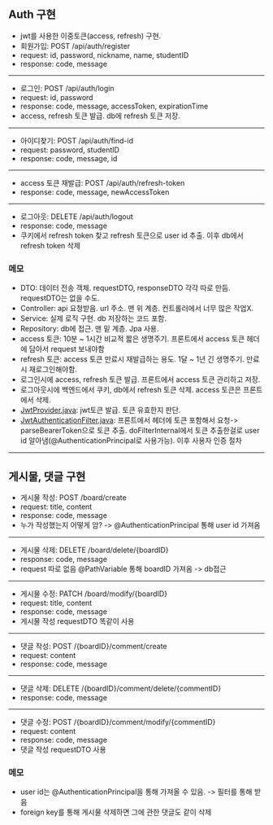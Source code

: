 ## Auth 구현
* jwt를 사용한 이중토큰(access, refresh) 구현.
* 회원가입: POST /api/auth/register
* request: id, password, nickname, name, studentID
* response: code, message
---
* 로그인: POST /api/auth/login
* request: id, password
* response: code, message, accessToken, expirationTime
* access, refresh 토큰 발급. db에 refresh 토큰 저장.
---
* 아이디찾기: POST /api/auth/find-id
* request: password, studentID
* response: code, message, id
---
* access 토큰 재발급: POST /api/auth/refresh-token
* response: code, message, newAccessToken
---
* 로그아웃: DELETE /api/auth/logout
* response: code, message
* 쿠키에서 refresh token 찾고 refresh 토큰으로 user id 추출. 이후 db에서 refresh token 삭제
### 메모
* DTO: 데이터 전송 객체. requestDTO, responseDTO 각각 따로 만듬. requestDTO는 없을 수도.
* Controller: api 요청받음. url 주소. 맨 위 계층. 컨트롤러에서 너무 많은 작업X.
* Service: 실제 로직 구현. db 저장하는 코드 포함.
* Repository: db에 접근. 맨 밑 계층. Jpa 사용.
* access 토큰: 10분 ~ 1시간 비교적 짧은 생명주기. 프론트에서 access 토큰 헤더에 담아서 request 보내야함
* refresh 토큰: access 토큰 만료시 재발급하는 용도. 1달 ~ 1년 긴 생명주기. 만료시 재로그인해야함.
* 로그인시에 access, refresh 토큰 발급. 프론트에서 access 토큰 관리하고 저장.
* 로그아웃시에 백엔드에서 쿠키, db에서 refresh 토큰 삭제. access 토큰은 프론트에서 삭제.
* [JwtProvider.java](https://github.com/qhdlehfdl/lossBoard/blob/ab50d410f5a19807c261ab3b5e50b4b317380152/src/main/java/com/example/demo/provider/JwtProvider.java): jwt토큰 발급. 토큰 유효한지 판단.
* [JwtAuthenticationFilter.java](https://github.com/qhdlehfdl/lossBoard/blob/ab50d410f5a19807c261ab3b5e50b4b317380152/src/main/java/com/example/demo/filter/JwtAuthenticationFilter.java): 프론트에서 헤더에 토큰 포함해서 요청-> parseBearerToken으로 토큰 추출. doFilterInternal에서 토큰 추출한걸로 user id 알아냄(@AuthenticationPrincipal로 사용가능). 이후 사용자 인증 절차

---
## 게시물, 댓글 구현
* 게시물 작성: POST /board/create
* request: title, content
* response: code, message
* 누가 작성했는지 어떻게 암? -> @AuthenticationPrincipal 통해 user id 가져옴
---
* 게시물 삭제: DELETE /board/delete/{boardID}
* response: code, message
* request 따로 없음 @PathVariable 통해 boardID 가져옴 -> db접근
---
* 게시물 수정: PATCH /board/modify/{boardID}
* request: title, content
* response: code, message
* 게시물 작성 requestDTO 똑같이 사용
--- 
* 댓글 작성: POST /{boardID}/comment/create
* request: content
* response: code, message
---
* 댓글 삭제: DELETE /{boardID}/comment/delete/{commentID}
* response: code, message
---
* 댓글 수정: POST /{boardID}/comment/modify/{commentID}
* request: content
* response: code, message
* 댓글 작성 requestDTO 사용
### 메모
* user id는 @AuthenticationPrincipal을 통해 가져올 수 있음. -> 필터를 통해 받음
* foreign key를 통해 게시물 삭제하면 그에 관한 댓글도 같이 삭제
